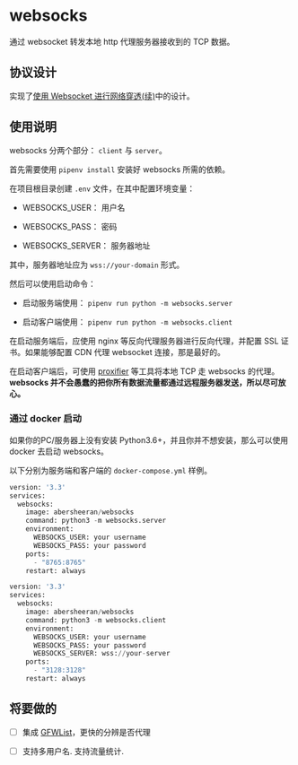 # websocks

通过 websocket 转发本地 http 代理服务器接收到的 TCP 数据。

## 协议设计

实现了[使用 Websocket 进行网络穿透(续)](https://abersheeran.com/articles/Fuck-GFW-WebSocket-/)中的设计。

## 使用说明

websocks 分两个部分： `client` 与 `server`。

首先需要使用 `pipenv install` 安装好 websocks 所需的依赖。

在项目根目录创建 `.env` 文件，在其中配置环境变量：

* WEBSOCKS_USER： 用户名

* WEBSOCKS_PASS： 密码

* WEBSOCKS_SERVER： 服务器地址

其中，服务器地址应为 `wss://your-domain` 形式。

然后可以使用启动命令：

- 启动服务端使用： `pipenv run python -m websocks.server`

- 启动客户端使用： `pipenv run python -m websocks.client`

在启动服务端后，应使用 nginx 等反向代理服务器进行反向代理，并配置 SSL 证书。如果能够配置 CDN 代理 websocket 连接，那是最好的。

在启动客户端后，可使用 [proxifier](https://www.proxifier.com/) 等工具将本地 TCP 走 websocks 的代理。**websocks 并不会愚蠢的把你所有数据流量都通过远程服务器发送，所以尽可放心。**

### 通过 docker 启动

如果你的PC/服务器上没有安装 Python3.6+，并且你并不想安装，那么可以使用 docker 去启动 websocks。

以下分别为服务端和客户端的 `docker-compose.yml` 样例。

```python
version: '3.3'
services:
  websocks:
    image: abersheeran/websocks
    command: python3 -m websocks.server
    environment:
      WEBSOCKS_USER: your username
      WEBSOCKS_PASS: your password
    ports:
      - "8765:8765"
    restart: always
```

```python
version: '3.3'
services:
  websocks:
    image: abersheeran/websocks
    command: python3 -m websocks.client
    environment:
      WEBSOCKS_USER: your username
      WEBSOCKS_PASS: your password
      WEBSOCKS_SERVER: wss://your-server
    ports:
      - "3128:3128"
    restart: always
```

## 将要做的

- [ ] 集成 [GFWList](https://github.com/gfwlist)，更快的分辨是否代理

- [ ] 支持多用户名. 支持流量统计.
